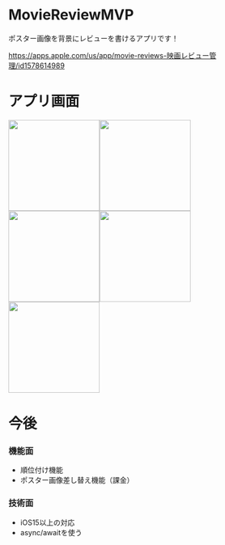 # MovieReviewMVP
ポスター画像を背景にレビューを書けるアプリです！

https://apps.apple.com/us/app/movie-reviews-映画レビュー管理/id1578614989

# アプリ画面
<img src="https://user-images.githubusercontent.com/72326299/147533094-f0194683-75c5-455c-8c84-d1ed81d78181.jpeg" width="180px"><img src="https://user-images.githubusercontent.com/72326299/147533107-6754ee06-0038-4579-8a15-0489ae56d123.jpeg" width="180px"><img src="https://user-images.githubusercontent.com/72326299/153696612-9d1e91e2-41d2-4a39-a3fa-c5be52744951.jpeg" width="180px"><img src="https://user-images.githubusercontent.com/72326299/147533115-570f5854-b1e4-47b7-ae04-aee7e8520693.jpeg" width="180px"><img src="https://user-images.githubusercontent.com/72326299/147533121-c89dd383-ea32-400b-81d3-0cc5ed5a6b3f.jpeg" width="180px">

# 今後
### 機能面
- 順位付け機能
- ポスター画像差し替え機能（課金）

### 技術面
- iOS15以上の対応
- async/awaitを使う
